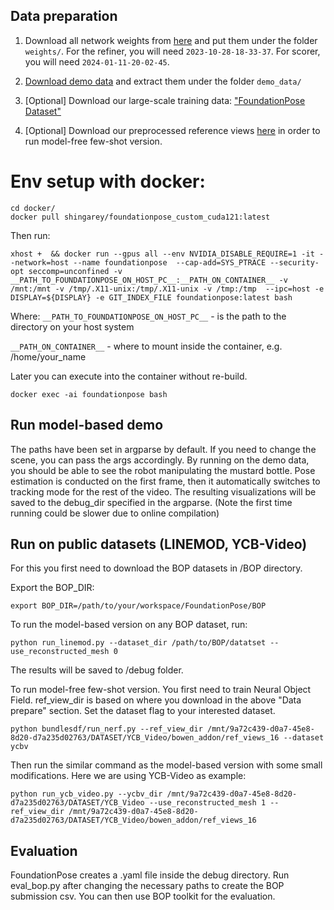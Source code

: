 ## Data preparation

1) Download all network weights from [here](https://drive.google.com/drive/folders/1DFezOAD0oD1BblsXVxqDsl8fj0qzB82i?usp=sharing) and put them under the folder `weights/`. For the refiner, you will need `2023-10-28-18-33-37`. For scorer, you will need `2024-01-11-20-02-45`.

1) [Download demo data](https://drive.google.com/drive/folders/1pRyFmxYXmAnpku7nGRioZaKrVJtIsroP?usp=sharing) and extract them under the folder `demo_data/`

1) [Optional] Download our large-scale training data: ["FoundationPose Dataset"](https://drive.google.com/drive/folders/1s4pB6p4ApfWMiMjmTXOFco8dHbNXikp-?usp=sharing)

1) [Optional] Download our preprocessed reference views [here](https://drive.google.com/drive/folders/1PXXCOJqHXwQTbwPwPbGDN9_vLVe0XpFS?usp=sharing) in order to run model-free few-shot version.

# Env setup with docker:
  ```
  cd docker/
  docker pull shingarey/foundationpose_custom_cuda121:latest
  ```

  Then run:

  ```
  xhost +  && docker run --gpus all --env NVIDIA_DISABLE_REQUIRE=1 -it --network=host --name foundationpose  --cap-add=SYS_PTRACE --security-opt seccomp=unconfined -v __PATH_TO_FOUNDATIONPOSE_ON_HOST_PC__:__PATH_ON_CONTAINER__ -v /mnt:/mnt -v /tmp/.X11-unix:/tmp/.X11-unix -v /tmp:/tmp  --ipc=host -e DISPLAY=${DISPLAY} -e GIT_INDEX_FILE foundationpose:latest bash
  ```
  
  Where:
  ```__PATH_TO_FOUNDATIONPOSE_ON_HOST_PC__```  - is the path to the directory on your host system

  ```__PATH_ON_CONTAINER__``` - where to mount inside the container, e.g. /home/your_name

Later you can execute into the container without re-build.
```
docker exec -ai foundationpose bash
```

## Run model-based demo

The paths have been set in argparse by default. If you need to change the scene, you can pass the args accordingly. By running on the demo data, you should be able to see the robot manipulating the mustard bottle. Pose estimation is conducted on the first frame, then it automatically switches to tracking mode for the rest of the video. The resulting visualizations will be saved to the debug_dir specified in the argparse. (Note the first time running could be slower due to online compilation)

## Run on public datasets (LINEMOD, YCB-Video)

For this you first need to download the BOP datasets in /BOP directory.

Export the BOP_DIR:

```
export BOP_DIR=/path/to/your/workspace/FoundationPose/BOP
```

To run the model-based version on any BOP dataset, run:

```
python run_linemod.py --dataset_dir /path/to/BOP/datatset --use_reconstructed_mesh 0
```

The results will be saved to /debug folder.

To run model-free few-shot version. You first need to train Neural Object Field. ref_view_dir is based on where you download in the above "Data prepare" section. Set the dataset flag to your interested dataset.

```
python bundlesdf/run_nerf.py --ref_view_dir /mnt/9a72c439-d0a7-45e8-8d20-d7a235d02763/DATASET/YCB_Video/bowen_addon/ref_views_16 --dataset ycbv
```

Then run the similar command as the model-based version with some small modifications. Here we are using YCB-Video as example:

```
python run_ycb_video.py --ycbv_dir /mnt/9a72c439-d0a7-45e8-8d20-d7a235d02763/DATASET/YCB_Video --use_reconstructed_mesh 1 --ref_view_dir /mnt/9a72c439-d0a7-45e8-8d20-d7a235d02763/DATASET/YCB_Video/bowen_addon/ref_views_16
```

## Evaluation

FoundationPose creates a .yaml file inside the debug directory. Run eval_bop.py after changing the necessary paths to create the BOP submission csv. You can then use BOP toolkit for the evaluation.